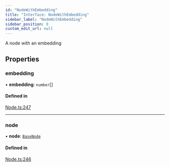 ```yaml
---
id: "NodeWithEmbedding"
title: "Interface: NodeWithEmbedding"
sidebar_label: "NodeWithEmbedding"
sidebar_position: 0
custom_edit_url: null
---
```


A node with an embedding

## Properties

### embedding

• **embedding**: `number`[]

#### Defined in

[Node.ts:247](https://github.com/run-llama/LlamaIndexTS/blob/dc91f5f/packages/core/src/Node.ts#L247)

___

### node

• **node**: [`BaseNode`](../classes/BaseNode.md)

#### Defined in

[Node.ts:246](https://github.com/run-llama/LlamaIndexTS/blob/dc91f5f/packages/core/src/Node.ts#L246)

